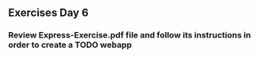 ## Exercises Day 6

### Review Express-Exercise.pdf file and follow its instructions in order to create a TODO webapp

